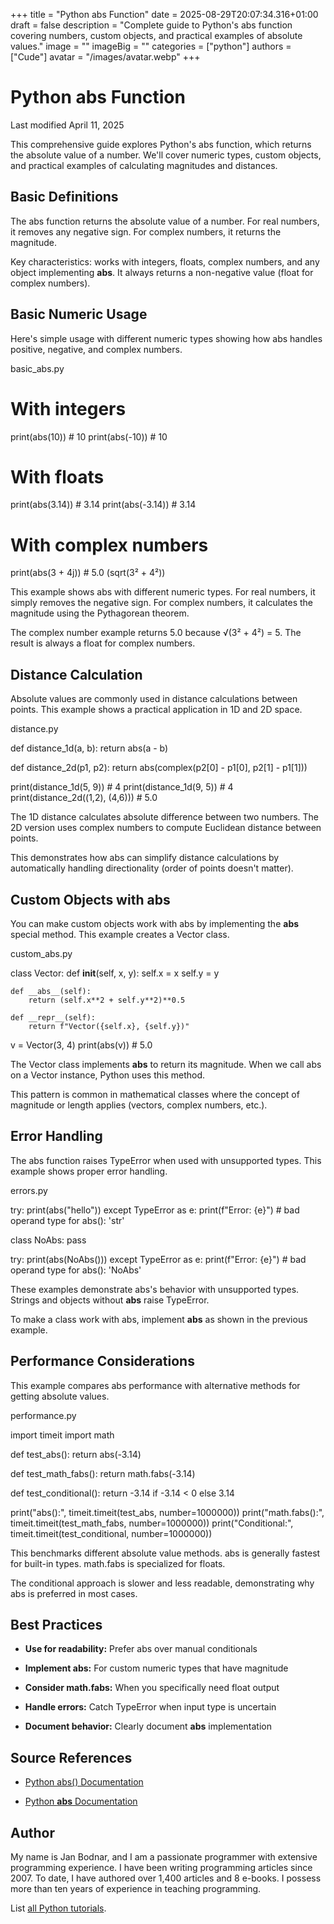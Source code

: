 +++
title = "Python abs Function"
date = 2025-08-29T20:07:34.316+01:00
draft = false
description = "Complete guide to Python's abs function covering numbers, custom objects, and practical examples of absolute values."
image = ""
imageBig = ""
categories = ["python"]
authors = ["Cude"]
avatar = "/images/avatar.webp"
+++

# Python abs Function

Last modified April 11, 2025

This comprehensive guide explores Python's abs function, which
returns the absolute value of a number. We'll cover numeric types, custom
objects, and practical examples of calculating magnitudes and distances.

## Basic Definitions

The abs function returns the absolute value of a number. For
real numbers, it removes any negative sign. For complex numbers, it returns
the magnitude.

Key characteristics: works with integers, floats, complex numbers, and any
object implementing __abs__. It always returns a non-negative
value (float for complex numbers).

## Basic Numeric Usage

Here's simple usage with different numeric types showing how abs
handles positive, negative, and complex numbers.

basic_abs.py
  

# With integers
print(abs(10))     # 10
print(abs(-10))    # 10

# With floats
print(abs(3.14))   # 3.14
print(abs(-3.14))  # 3.14

# With complex numbers
print(abs(3 + 4j)) # 5.0 (sqrt(3² + 4²))

This example shows abs with different numeric types. For real
numbers, it simply removes the negative sign. For complex numbers, it calculates
the magnitude using the Pythagorean theorem.

The complex number example returns 5.0 because √(3² + 4²) = 5. The result is
always a float for complex numbers.

## Distance Calculation

Absolute values are commonly used in distance calculations between points.
This example shows a practical application in 1D and 2D space.

distance.py
  

def distance_1d(a, b):
    return abs(a - b)

def distance_2d(p1, p2):
    return abs(complex(p2[0] - p1[0], p2[1] - p1[1]))

print(distance_1d(5, 9))        # 4
print(distance_1d(9, 5))        # 4
print(distance_2d((1,2), (4,6))) # 5.0

The 1D distance calculates absolute difference between two numbers. The 2D
version uses complex numbers to compute Euclidean distance between points.

This demonstrates how abs can simplify distance calculations by
automatically handling directionality (order of points doesn't matter).

## Custom Objects with __abs__

You can make custom objects work with abs by implementing the
__abs__ special method. This example creates a Vector class.

custom_abs.py
  

class Vector:
    def __init__(self, x, y):
        self.x = x
        self.y = y
    
    def __abs__(self):
        return (self.x**2 + self.y**2)**0.5
    
    def __repr__(self):
        return f"Vector({self.x}, {self.y})"

v = Vector(3, 4)
print(abs(v))  # 5.0

The Vector class implements __abs__ to return its magnitude.
When we call abs on a Vector instance, Python uses this method.

This pattern is common in mathematical classes where the concept of magnitude
or length applies (vectors, complex numbers, etc.).

## Error Handling

The abs function raises TypeError when used with
unsupported types. This example shows proper error handling.

errors.py
  

try:
    print(abs("hello"))
except TypeError as e:
    print(f"Error: {e}")  # bad operand type for abs(): 'str'

class NoAbs:
    pass

try:
    print(abs(NoAbs()))
except TypeError as e:
    print(f"Error: {e}")  # bad operand type for abs(): 'NoAbs'

These examples demonstrate abs's behavior with unsupported types.
Strings and objects without __abs__ raise TypeError.

To make a class work with abs, implement __abs__
as shown in the previous example.

## Performance Considerations

This example compares abs performance with alternative methods
for getting absolute values.

performance.py
  

import timeit
import math

def test_abs():
    return abs(-3.14)

def test_math_fabs():
    return math.fabs(-3.14)

def test_conditional():
    return -3.14 if -3.14 &lt; 0 else 3.14

print("abs():", timeit.timeit(test_abs, number=1000000))
print("math.fabs():", timeit.timeit(test_math_fabs, number=1000000))
print("Conditional:", timeit.timeit(test_conditional, number=1000000))

This benchmarks different absolute value methods. abs is generally
fastest for built-in types. math.fabs is specialized for floats.

The conditional approach is slower and less readable, demonstrating why
abs is preferred in most cases.

## Best Practices

- **Use for readability:** Prefer abs over manual conditionals

- **Implement __abs__:** For custom numeric types that have magnitude

- **Consider math.fabs:** When you specifically need float output

- **Handle errors:** Catch TypeError when input type is uncertain

- **Document behavior:** Clearly document __abs__ implementation

## Source References

- [Python abs() Documentation](https://docs.python.org/3/library/functions.html#abs)

- [Python __abs__ Documentation](https://docs.python.org/3/reference/datamodel.html#object.__abs__)

## Author

My name is Jan Bodnar, and I am a passionate programmer with extensive
programming experience. I have been writing programming articles since 2007.
To date, I have authored over 1,400 articles and 8 e-books. I possess more
than ten years of experience in teaching programming.

List [all Python tutorials](/python/).